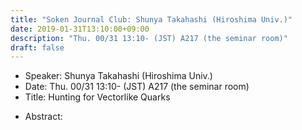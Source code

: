 ```yaml
---
title: "Soken Journal Club: Shunya Takahashi (Hiroshima Univ.)"
date: 2019-01-31T13:10:00+09:00
description: "Thu. 00/31 13:10- (JST) A217 (the seminar room)"
draft: false
---
```


- Speaker:
Shunya Takahashi (Hiroshima Univ.)
- Date:
Thu. 00/31 13:10- (JST) A217 (the seminar room)
- Title:
Hunting for Vectorlike Quarks

<!--more-->

- Abstract:

